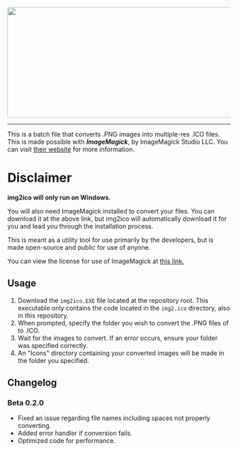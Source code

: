 <p align="center"> 
    <img src="https://user-images.githubusercontent.com/38049304/193378048-5556ab90-ea0d-4781-8944-18c3a6b3afb9.png" width=750 height=250>
</p>

---

 This is a batch file that converts .PNG images into multiple-res .ICO files. This is made possible with ***ImageMagick***, by ImageMagick Studio LLC. You can visit [their website](https://imagemagick.org/script/index.php) for more information.
 
# Disclaimer
 **img2ico will only run on Windows.**
 
 You will also need ImageMagick installed to convert your files. You can download it at the above link, but img2ico will automatically download it for you and lead you through the installation process.

 This is meant as a utility tool for use primarily by the developers, but is made open-source and public for use of anyone.

 You can view the license for use of ImageMagick at [this link.](https://imagemagick.org/script/license.php)

## Usage
 1. Download the `img2ico.EXE` file located at the repository root. This executable only contains the code located in the `img2.ico` directory, also in this repository.
 2. When prompted, specify the folder you wish to convert the .PNG files of to .ICO.
 3. Wait for the images to convert. If an error occurs, ensure your folder was specified correctly.
 4. An "Icons" directory containing your converted images will be made in the folder you specified.

 ## Changelog

 ### Beta 0.2.0

 - Fixed an issue regarding file names including spaces not properly converting.
 - Added error handler if conversion fails.
 - Optimized code for performance.
